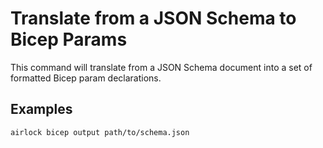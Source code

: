 # Translate from a JSON Schema to Bicep Params

This command will translate from a JSON Schema document into a set of formatted Bicep param declarations.

## Examples

```shell
airlock bicep output path/to/schema.json
```
